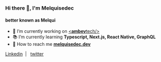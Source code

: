 ### Hi there :wave:, I'm Melquisedec
#### better known as Melqui

- :beers: I’m currently working on [<**ambev**tech/>](https://ambevtech.com.br/)
- :books: I’m currently learning **Typescript, Next.js, React Native, GraphQL**
- :telescope: How to reach me **[melquisedec.dev](https://melquisedec.dev/)**

<a href="https://www.linkedin.com/in/melquisedecfelipe/">Linkedin</a>&nbsp;&nbsp;|&nbsp;&nbsp;
<a href="https://twitter.com/httpsmelqui">twitter</a>
